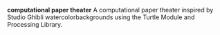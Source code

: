 **computational paper theater**
A computational paper theater inspired by Studio Ghibli watercolorbackgrounds using the Turtle Module and Processing Library.
